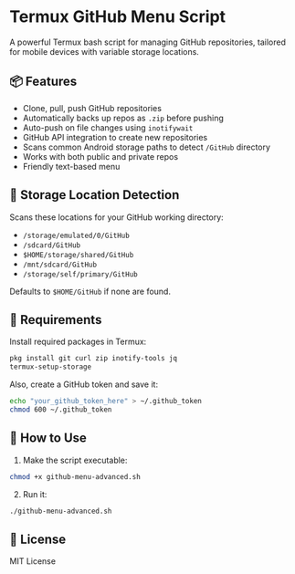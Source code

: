 # Termux GitHub Menu Script

A powerful Termux bash script for managing GitHub repositories, tailored for mobile devices with variable storage locations.

## 📦 Features

- Clone, pull, push GitHub repositories
- Automatically backs up repos as `.zip` before pushing
- Auto-push on file changes using `inotifywait`
- GitHub API integration to create new repositories
- Scans common Android storage paths to detect `/GitHub` directory
- Works with both public and private repos
- Friendly text-based menu

## 📂 Storage Location Detection

Scans these locations for your GitHub working directory:
- `/storage/emulated/0/GitHub`
- `/sdcard/GitHub`
- `$HOME/storage/shared/GitHub`
- `/mnt/sdcard/GitHub`
- `/storage/self/primary/GitHub`

Defaults to `$HOME/GitHub` if none are found.

## 🧪 Requirements

Install required packages in Termux:
```bash
pkg install git curl zip inotify-tools jq
termux-setup-storage
```

Also, create a GitHub token and save it:
```bash
echo "your_github_token_here" > ~/.github_token
chmod 600 ~/.github_token
```

## 🚀 How to Use

1. Make the script executable:
```bash
chmod +x github-menu-advanced.sh
```

2. Run it:
```bash
./github-menu-advanced.sh
```

## 🔐 License

MIT License
